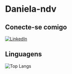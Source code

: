 # Daniela-ndv

## Conecte-se comigo 

[![LinkedIn](https://img.shields.io/badge/LinkedIn-0077B5?style=for-the-badge&logo=linkedin&logoColor=white)](https://www.linkedin.com/in/daniela-do-nascimento-dalla-vecchia-052414280/)

## Linguagens
![Top Langs](https://github-readme-stats-git-masterrstaa-rickstaa.vercel.app/api/top-langs/?username=Daniela-ndv&layout=compact&bg_color=000&border_color=30A3DC&title_color=E94D5F&text_color=FFF)